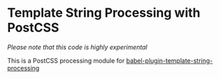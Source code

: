 # Template String Processing with PostCSS

_Please note that this code is highly experimental_

This is a PostCSS processing module for 
[babel-plugin-template-string-processing](https://github.com/MunGell/babel-plugin-template-string-processing)
